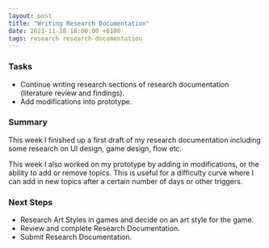 ```yaml
---
layout: post
title: "Writing Research Documentation"
date: 2021-11-28 18:00:00 +0100
tags: research research-documentation
---
```


### Tasks
- Continue writing research sections of research documentation (literature review and findings).
- Add modifications into prototype.

### Summary
This week I finished up a first draft of my research documentation including some research on UI design, game design, flow etc. 

This week I also worked on my prototype by adding in modifications, or the ability to add or remove topics. This is useful for a difficulty curve where I can add in new topics after a certain number of days or other triggers.

### Next Steps
- Research Art Styles in games and decide on an art style for the game.
- Review and complete Research Documentation.
- Submit Research Documentation.